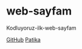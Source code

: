 # web-sayfam
Kodluyoruz-ilk-web-sayfam

[GitHub](https://github.com/MKismir/web-sayfam)
[Patika](https://app.patika.dev/mahmutkismir/edit/projects)